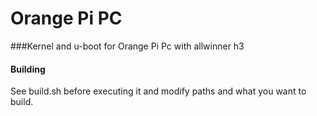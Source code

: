# Orange Pi PC
###Kernel and u-boot for Orange Pi Pc with allwinner h3 

#### Building
See build.sh before executing it and modify paths and what you want to build.
